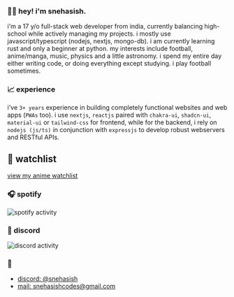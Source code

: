### 👋🏻 hey! i'm snehasish.

i'm a 17 y/o full-stack web developer from india, currently balancing high-school while actively managing my projects. i mostly use javascript/typescript (nodejs, nextjs, mongo-db). i am currently learning rust and only a beginner at python. my interests include football, anime/manga, music, physics and a little astronomy. i spend my entire day either writing code, or doing everything except studying. i play football sometimes.

### 📈 experience

i've `3+ years` experience in building completely functional websites and web apps (`PWAs` too). i use `nextjs`, `reactjs` paired with `chakra-ui`, `shadcn-ui`, `material-ui` or `tailwind-css` for frontend, while for the backend, i rely on `nodejs (js/ts)` in conjunction with `expressjs` to develop robust webservers and RESTful APIs.

## 🌟 watchlist
[view my anime watchlist](https://aml.snehasish.xyz/user/snehasish)

### 🎧 spotify

![spotify activity](https://spotify-github-profile.vercel.app/api/view?uid=31momuam5cf3a6gdw6r47sdcs55q&cover_image=true&theme=novatorem&show_offline=false&background_color=000000&interchange=true&bar_color_cover=true)

### 💢 discord 

![discord activity](https://lanyard.cnrad.dev/api/741292272661954651)

### 🧃 

- [discord: @snehasish](https://discord.com/users/741292272661954651)
- [mail: snehasishcodes@gmail.com](mailto:snehasishcodes@gmail.com)
